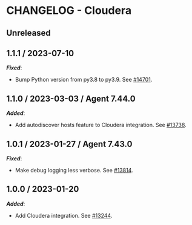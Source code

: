 # CHANGELOG - Cloudera

## Unreleased

## 1.1.1 / 2023-07-10

***Fixed***:

* Bump Python version from py3.8 to py3.9. See [#14701](https://github.com/DataDog/integrations-core/pull/14701).

## 1.1.0 / 2023-03-03 / Agent 7.44.0

***Added***:

* Add autodiscover hosts feature to Cloudera integration. See [#13738](https://github.com/DataDog/integrations-core/pull/13738).

## 1.0.1 / 2023-01-27 / Agent 7.43.0

***Fixed***:

* Make debug logging less verbose. See [#13814](https://github.com/DataDog/integrations-core/pull/13814).

## 1.0.0 / 2023-01-20

***Added***:

* Add Cloudera integration. See [#13244](https://github.com/DataDog/integrations-core/pull/13244).
